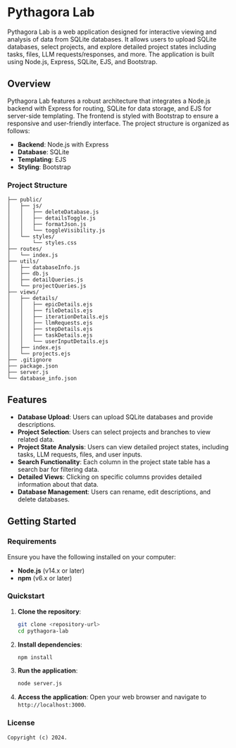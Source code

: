 # Pythagora Lab

Pythagora Lab is a web application designed for interactive viewing and analysis of data from SQLite databases. It allows users to upload SQLite databases, select projects, and explore detailed project states including tasks, files, LLM requests/responses, and more. The application is built using Node.js, Express, SQLite, EJS, and Bootstrap.

## Overview

Pythagora Lab features a robust architecture that integrates a Node.js backend with Express for routing, SQLite for data storage, and EJS for server-side templating. The frontend is styled with Bootstrap to ensure a responsive and user-friendly interface. The project structure is organized as follows:

- **Backend**: Node.js with Express
- **Database**: SQLite
- **Templating**: EJS
- **Styling**: Bootstrap

### Project Structure

```
├── public/
│   ├── js/
│   │   ├── deleteDatabase.js
│   │   ├── detailsToggle.js
│   │   ├── formatJson.js
│   │   └── toggleVisibility.js
│   └── styles/
│       └── styles.css
├── routes/
│   └── index.js
├── utils/
│   ├── databaseInfo.js
│   ├── db.js
│   ├── detailQueries.js
│   └── projectQueries.js
├── views/
│   ├── details/
│   │   ├── epicDetails.ejs
│   │   ├── fileDetails.ejs
│   │   ├── iterationDetails.ejs
│   │   ├── llmRequests.ejs
│   │   ├── stepDetails.ejs
│   │   ├── taskDetails.ejs
│   │   └── userInputDetails.ejs
│   ├── index.ejs
│   └── projects.ejs
├── .gitignore
├── package.json
├── server.js
└── database_info.json
```

## Features

- **Database Upload**: Users can upload SQLite databases and provide descriptions.
- **Project Selection**: Users can select projects and branches to view related data.
- **Project State Analysis**: Users can view detailed project states, including tasks, LLM requests, files, and user inputs.
- **Search Functionality**: Each column in the project state table has a search bar for filtering data.
- **Detailed Views**: Clicking on specific columns provides detailed information about that data.
- **Database Management**: Users can rename, edit descriptions, and delete databases.

## Getting Started

### Requirements

Ensure you have the following installed on your computer:

- **Node.js** (v14.x or later)
- **npm** (v6.x or later)

### Quickstart

1. **Clone the repository**:
   ```bash
   git clone <repository-url>
   cd pythagora-lab
   ```

2. **Install dependencies**:
   ```bash
   npm install
   ```

3. **Run the application**:
   ```bash
   node server.js
   ```

4. **Access the application**:
   Open your web browser and navigate to `http://localhost:3000`.

### License

```
Copyright (c) 2024.
```